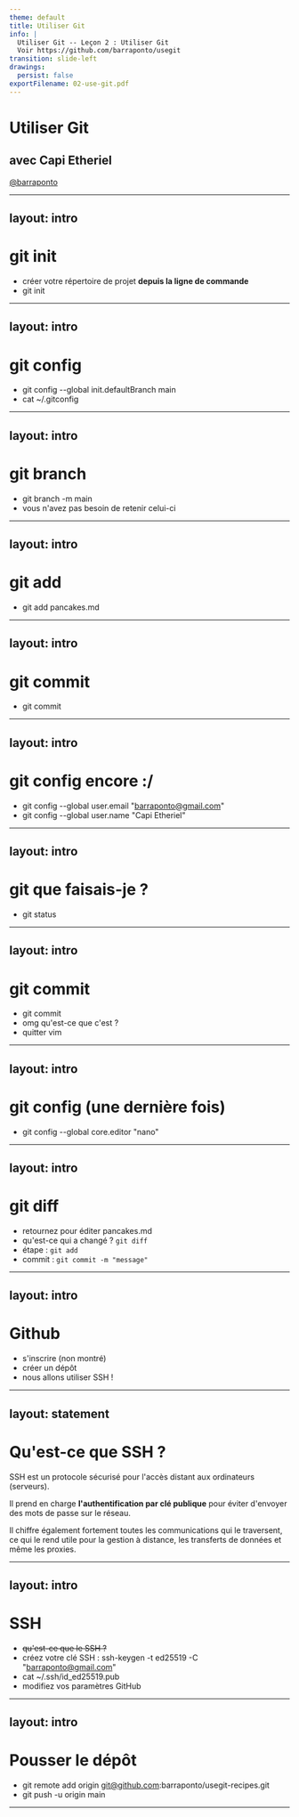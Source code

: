 ```yaml
---
theme: default
title: Utiliser Git
info: |
  Utiliser Git -- Leçon 2 : Utiliser Git
  Voir https://github.com/barraponto/usegit
transition: slide-left
drawings:
  persist: false
exportFilename: 02-use-git.pdf
---
```


# Utiliser Git

## avec Capi Etheriel

[@barraponto](https://github.com/barraponto)

---
layout: intro
---

# git init

- créer votre répertoire de projet **depuis la ligne de commande**
- git init

---
layout: intro
---

# git config

- git config --global init.defaultBranch main
- cat ~/.gitconfig

---
layout: intro
---

# git branch

- git branch -m main
- vous n'avez pas besoin de retenir celui-ci

---
layout: intro
---

# git add

- git add pancakes.md

---
layout: intro
---

# git commit

- git commit

---
layout: intro
---

# git config encore :/

- git config --global user.email "barraponto@gmail.com"
- git config --global user.name "Capi Etheriel"

---
layout: intro
---

# git que faisais-je ?

- git status

---
layout: intro
---

# git commit

<v-clicks>

- git commit
- omg qu'est-ce que c'est ?
- quitter vim

</v-clicks>

---
layout: intro
---

# git config (une dernière fois)

- git config --global core.editor "nano"

---
layout: intro
---

# git diff

<v-clicks>

- retournez pour éditer pancakes.md
- qu'est-ce qui a changé ? `git diff`
- étape : `git add`
- commit : `git commit -m "message"`

</v-clicks>

---
layout: intro
---

# Github

- s'inscrire (non montré)
- créer un dépôt
- nous allons utiliser SSH !

---
layout: statement
---

# Qu'est-ce que SSH ?

<div class="max-w-prose mx-auto">
<v-clicks>

SSH est un protocole sécurisé pour l'accès distant aux ordinateurs (serveurs).

Il prend en charge **l'authentification par clé publique** pour éviter d'envoyer des mots de passe sur le réseau.

Il chiffre également fortement toutes les communications qui le traversent, ce qui le rend utile pour la gestion à distance, les transferts de données et même les proxies.

</v-clicks>
</div>

---
layout: intro
---

# SSH

- ~~qu'est-ce que le SSH ?~~
- créez votre clé SSH :
  ssh-keygen -t ed25519 -C "barraponto@gmail.com"
- cat ~/.ssh/id_ed25519.pub
- modifiez vos paramètres GitHub

<!-- https://docs.github.com/en/authentication/connecting-to-github-with-ssh/adding-a-new-ssh-key-to-your-github-account -->

---
layout: intro
---

# Pousser le dépôt

- git remote add origin git@github.com:barraponto/usegit-recipes.git
- git push -u origin main
---
